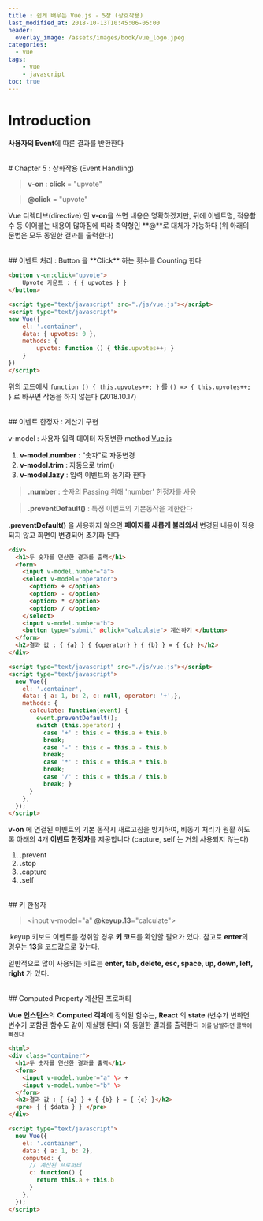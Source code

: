 ```yaml
---
title : 쉽게 배우는 Vue.js - 5장 (상호작용)
last_modified_at: 2018-10-13T10:45:06-05:00
header:
  overlay_image: /assets/images/book/vue_logo.jpeg
categories:
  - vue
tags: 
    - vue 
    - javascript
toc: true 
---
```



# Introduction

**사용자의 Event**에 따른 결과를 반환한다


<br>
# Chapter 5 : 상화작용 (Event Handling)

> **v-on** : **click** = "upvote"

> **@click** = "upvote"

Vue 디렉티브(directive) 인 **v-on**을 쓰면 내용은 명확하겠지만, 뒤에 이벤트명, 적용함수 등 이어붙는 내용이 많아짐에 따라 축약형인 **@**로 대체가 가능하다 (위 아래의 문법은 모두 동일한 결과를 출력한다)


<br>
## 이벤트 처리 : Button 을 **Click** 하는 횟수를 Counting 한다

```html
<button v-on:click="upvote">
    Upvote 카운트 : { { upvotes } }
</button>

<script type="text/javascript" src="./js/vue.js"></script>
<script type="text/javascript">
new Vue({
    el: '.container',
    data: { upvotes: 0 },
    methods: {
        upvote: function () { this.upvotes++; }
    }
})
</script>
```

위의 코드에서 `function () { this.upvotes++; }` 를 `() => { this.upvotes++; }` 로 바꾸면 작동을 하지 않는다 (2018.10.17)


<br>
## 이벤트 한정자 : 계산기 구현 

v-model : 사용자 입력 데이터 자동변환 method [Vue.js](https://kr.vuejs.org/v2/guide/forms.html)

1. **v-model.number** : "숫자"로 자동변경
2. **v-model.trim** : 자동으로 trim()
3. **v-model.lazy** : 입력 이벤트와 동기화 한다

> **.number** : 숫자의 Passing 위해 'number' 한정자를 사용

> **.preventDefault()** : 특정 이벤트의 기본동작을 제한한다

**.preventDefault()** 을 사용하지 않으면 **페이지를 새롭게 불러와서** 변경된 내용이 적용되지 않고 화면이 변경되어 초기화 된다

```html
<div>
  <h1>두 숫자를 연산한 결과를 출력</h1>
  <form>
    <input v-model.number="a">
    <select v-model="operator">
      <option> + </option>
      <option> - </option>
      <option> * </option>
      <option> / </option>
    </select>
    <input v-model.number="b">
    <button type="submit" @click="calculate"> 계산하기 </button>
  </form>
  <h2>결과 값 : { {a} } { {operator} } { {b} } = { {c} }</h2>
</div>

<script type="text/javascript" src="./js/vue.js"></script>
<script type="text/javascript">
  new Vue({
    el: '.container',
    data: { a: 1, b: 2, c: null, operator: '+',},
    methods: {
      calculate: function(event) {
        event.preventDefault();
        switch (this.operator) {
          case '+' : this.c = this.a + this.b
          break;
          case '-' : this.c = this.a - this.b
          break;
          case '*' : this.c = this.a * this.b
          break;
          case '/' : this.c = this.a / this.b
          break; }
      }
    },
  });
</script>
```

**v-on** 에 연결된 이벤트의 기본 동작시 새로고침을 방지하여, 비동기 처리가 원활 하도록 아래의 4개 **이벤트 한정자**를 제공합니다 (capture, self 는 거의 사용되지 않는다)

1. .prevent
2. .stop
3. .capture
4. .self


<br>
## 키 한정자

> <input v-model="a" **@keyup.13**="calculate">

.keyup 키보드 이벤트를 청취할 경우 **키 코드**를 확인할 필요가 있다. 참고로 **enter**의 경우는 **13**을 코드값으로 갖는다.

일반적으로 많이 사용되는 키로는 **enter, tab, delete, esc, space, up, down, left, right** 가 있다.


<br>
## Computed Property 계산된 프로퍼티

**Vue 인스턴스**의 **Computed 객체**에 정의된 함수는, **React** 의 **state** (변수가 변하면 변수가 포함된 함수도 같이 재실행 된다) 와 동일한 결과를 출력한다 <small>이를 남발하면 콜백에 빠진다</small>

```html
<html>
<div class="container">
  <h1>두 숫자를 연산한 결과를 출력</h1>
  <form>
    <input v-model.number="a" \> +
    <input v-model.number="b" \>
  </form>
  <h2>결과 값 : { {a} } + { {b} } = { {c} }</h2>
  <pre> { { $data } } </pre>
</div>

<script type="text/javascript">
  new Vue({
    el: '.container',
    data: { a: 1, b: 2},
    computed: {
      // 계산된 프로퍼티 
      c: function() {
        return this.a + this.b
      }
    },
  });
</script>
```